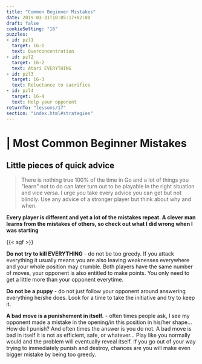 ```yaml
---
title: "Common Beginner Mistakes"
date: 2019-03-31T10:05:17+02:00
draft: false
cookieSetting: "16"
puzzles:
- id: pzl1
  target: 16-1
  text: Overconcentration
- id: pzl2
  target: 16-2
  text: Atari EVERYTHING
- id: pzl3
  target: 16-3
  text: Reluctance to sacrifice
- id: pzl4
  target: 16-4
  text: Help your opponent
returnTo: "lessons/17"
section: "index.html#strategies"
---
```


# | Most Common Beginner Mistakes
## Little pieces of quick advice

> There is nothing true 100% of the time in Go and a lot of things you "learn" not to do can later turn out to be playable in the right situation and vice versa. I urge you take every advice you can get but not blindly. Use any advice of a stronger player but think about why and when.   

**Every player is different and yet a lot of the mistakes repeat. A clever man learns from the mistakes of others, so check out what I did wrong when I was starting**

{{< sgf >}}

**Do not try to kill EVERYTHING** - do not be too greedy. If you attack everything it usually means you are also leaving weaknesses everywhere and your whole position may crumble. Both players have the same number of moves, your opponent is also entitled to make points. You only need to get a little more than your opponent everytime.

**Do not be a puppy** - do not just follow your opponent around answering everything he/she does. Look for a time to take the initiative and try to keep it.

**A bad move is a punishement in itself.** - often times people ask, I see my opponent made a mistake in the opening/in this position in his/her shape... How do I punish? And often times the answer is you do not. A bad move is bad in itself it is not as efficient, safe, or whatever... Play like you normally would and the problem will eventually reveal itself. If you go out of your way trying to immediately punish and destroy, chances are you will make even bigger mistake by being too greedy.  